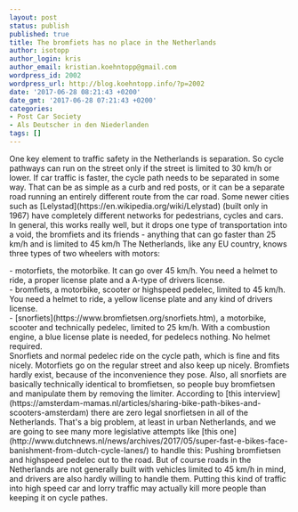 ```yaml
---
layout: post
status: publish
published: true
title: The bromfiets has no place in the Netherlands
author: isotopp
author_login: kris
author_email: kristian.koehntopp@gmail.com
wordpress_id: 2002
wordpress_url: http://blog.koehntopp.info/?p=2002
date: '2017-06-28 08:21:43 +0200'
date_gmt: '2017-06-28 07:21:43 +0200'
categories:
- Post Car Society
- Als Deutscher in den Niederlanden
tags: []
---
```

<p>One key element to traffic safety in the Netherlands is separation. So cycle pathways can run on the street only if the street is limited to 30 km/h or lower. If car traffic is faster, the cycle path needs to be separated in some way. That can be as simple as a curb and red posts, or it can be a separate road running an entirely different route from the car road. Some newer cities such as [Lelystad](https://en.wikipedia.org/wiki/Lelystad) (built only in 1967) have completely different networks for pedestrians, cycles and cars. In general, this works really well, but it drops one type of transportation into a void, the bromfiets and its friends - anything that can go faster than 25 km/h and is limited to 45 km/h <!--more--> The Netherlands, like any EU country, knows three types of two wheelers with motors:</p>
<p>- motorfiets, the motorbike. It can go over 45 km/h. You need a helmet to ride, a proper license plate and a A-type of drivers license.<br />
- bromfiets, a motorbike, scooter or highspeed pedelec, limited to 45 km/h. You need a helmet to ride, a yellow license plate and any kind of drivers license.<br />
- [snorfiets](https://www.bromfietsen.org/snorfiets.htm), a motorbike, scooter and technically pedelec, limited to 25 km/h. With a combustion engine, a blue license plate is needed, for pedelecs nothing. No helmet required.<br />
 Snorfiets and normal pedelec ride on the cycle path, which is fine and fits nicely. Motorfiets go on the regular street and also keep up nicely. Bromfiets hardly exist, because of the inconvenience they pose. Also, all snorfiets are basically technically identical to bromfietsen, so people buy bromfietsen and manipulate them by removing the limiter. According to [this interview](https://amsterdam-mamas.nl/articles/sharing-bike-path-bikes-and-scooters-amsterdam) there are zero legal snorfietsen in all of the Netherlands. That's a big problem, at least in urban Netherlands, and we are going to see many more legislative attempts like [this one](http://www.dutchnews.nl/news/archives/2017/05/super-fast-e-bikes-face-banishment-from-dutch-cycle-lanes/) to handle this: Pushing bromfietsen and highspeed pedelec out to the road. But of course roads in the Netherlands are not generally built with vehicles limited to 45 km/h in mind, and drivers are also hardly willing to handle them. Putting this kind of traffic into high speed car and lorry traffic may actually kill more people than keeping it on cycle pathes.</p>
